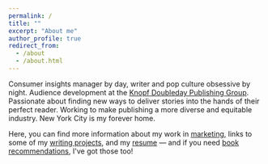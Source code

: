```yaml
---
permalink: /
title: ""
excerpt: "About me"
author_profile: true
redirect_from: 
  - /about
  - /about.html
---
```


Consumer insights manager by day, writer and pop culture obsessive by night. Audience development at the [Knopf Doubleday Publishing Group](http://knopfdoubleday.com/). Passionate about finding new ways to deliver stories into the hands of their perfect reader. Working to make publishing a more diverse and equitable industry. New York City is my forever home.

Here, you can find more information about my work in [marketing](https://hannahmengler.github.io/marketing/), links to some of my [writing projects](https://hannahmengler.github.io/writing/), and my [resume](https://hannahmengler.github.io/resume/) — and if you need [book recommendations](https://hannahmengler.github.io/books/), I've got those too!